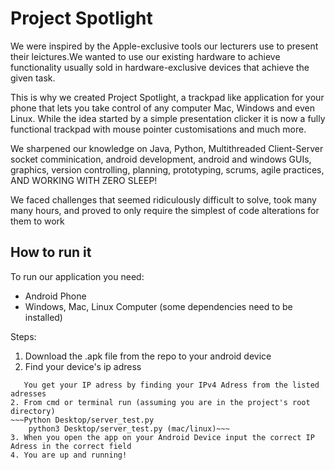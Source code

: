 # Project Spotlight

We were inspired by the Apple-exclusive tools our lecturers use to present their leictures.We wanted to use our existing hardware to achieve functionality usually sold in hardware-exclusive devices that achieve the given task.

This is why we created Project Spotlight, a trackpad like application for your phone that lets you take control of any computer Mac, Windows and even Linux. While the idea started by a simple presentation clicker it is now a fully functional trackpad with mouse pointer customisations and much more.

We sharpened our knowledge on Java, Python, Multithreaded Client-Server socket comminication, android development, android and windows GUIs, graphics, version controlling, planning, prototyping, scrums, agile practices, AND WORKING WITH ZERO SLEEP!

We faced challenges that seemed ridiculously difficult to solve, took many many hours, and proved to only require the simplest of code alterations for them to work

## How to run it
To run our application you need:
  - Android Phone
  - Windows, Mac, Linux Computer (some dependencies need to be installed)
  
Steps:
  1. Download the .apk file from the repo to your android device
  3. Find your device's ip adress
  ~~~ ipconfig~~~
     You get your IP adress by finding your IPv4 Adress from the listed adresses
  2. From cmd or terminal run (assuming you are in the project's root directory)
  ~~~Python Desktop/server_test.py
      python3 Desktop/server_test.py (mac/linux)~~~ 
  3. When you open the app on your Android Device input the correct IP Adress in the correct field
  4. You are up and running!
